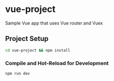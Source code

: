 # vue-project

Sample Vue app that uses Vue router and Vuex

## Project Setup

```sh
cd vue-project && npm install
```

### Compile and Hot-Reload for Development

```sh
npm run dev
```
